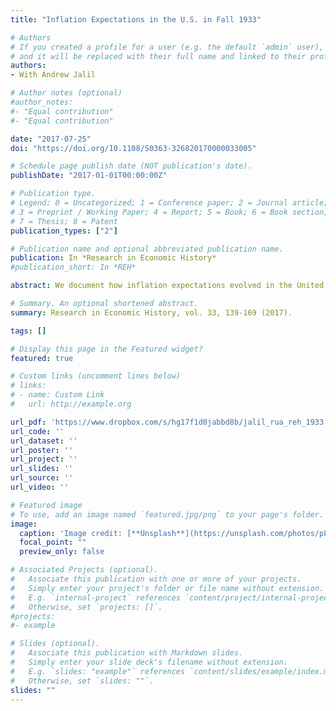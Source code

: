 ```yaml
---
title: "Inflation Expectations in the U.S. in Fall 1933"

# Authors
# If you created a profile for a user (e.g. the default `admin` user), write the username (folder name) here 
# and it will be replaced with their full name and linked to their profile.
authors:
- With Andrew Jalil

# Author notes (optional)
#author_notes:
#- "Equal contribution"
#- "Equal contribution"

date: "2017-07-25"
doi: "https://doi.org/10.1108/S0363-326820170000033005"

# Schedule page publish date (NOT publication's date).
publishDate: "2017-01-01T00:00:00Z"

# Publication type.
# Legend: 0 = Uncategorized; 1 = Conference paper; 2 = Journal article;
# 3 = Preprint / Working Paper; 4 = Report; 5 = Book; 6 = Book section;
# 7 = Thesis; 8 = Patent
publication_types: ["2"]

# Publication name and optional abbreviated publication name.
publication: In *Research in Economic History*
#publication_short: In *REH*

abstract: We document how inflation expectations evolved in the United States during the fall of 1933 using narrative evidence from historical news accounts and the forecasts of contemporary business analysts. We find that inflation expectations, after rising substantially during the spring of 1933, moderated in the fall in response to mixed messages from the Roosevelt Administration. The narrative accounts and our econometric model connect the dramatic swings in output growth in 1933 -- the rapid recovery in the spring and the setback in the fall -- to these sudden movements in inflation expectations.

# Summary. An optional shortened abstract.
summary: Research in Economic History, vol. 33, 139-169 (2017).

tags: []

# Display this page in the Featured widget?
featured: true

# Custom links (uncomment lines below)
# links:
# - name: Custom Link
#   url: http://example.org

url_pdf: 'https://www.dropbox.com/s/hg17f1d0jabbd8b/jalil_rua_reh_1933.pdf?dl=0'
url_code: ''
url_dataset: ''
url_poster: ''
url_project: ''
url_slides: ''
url_source: ''
url_video: ''

# Featured image
# To use, add an image named `featured.jpg/png` to your page's folder. 
image:
  caption: 'Image credit: [**Unsplash**](https://unsplash.com/photos/pLCdAaMFLTE)'
  focal_point: ""
  preview_only: false

# Associated Projects (optional).
#   Associate this publication with one or more of your projects.
#   Simply enter your project's folder or file name without extension.
#   E.g. `internal-project` references `content/project/internal-project/index.md`.
#   Otherwise, set `projects: []`.
#projects:
#- example

# Slides (optional).
#   Associate this publication with Markdown slides.
#   Simply enter your slide deck's filename without extension.
#   E.g. `slides: "example"` references `content/slides/example/index.md`.
#   Otherwise, set `slides: ""`.
slides: ""
---
```

